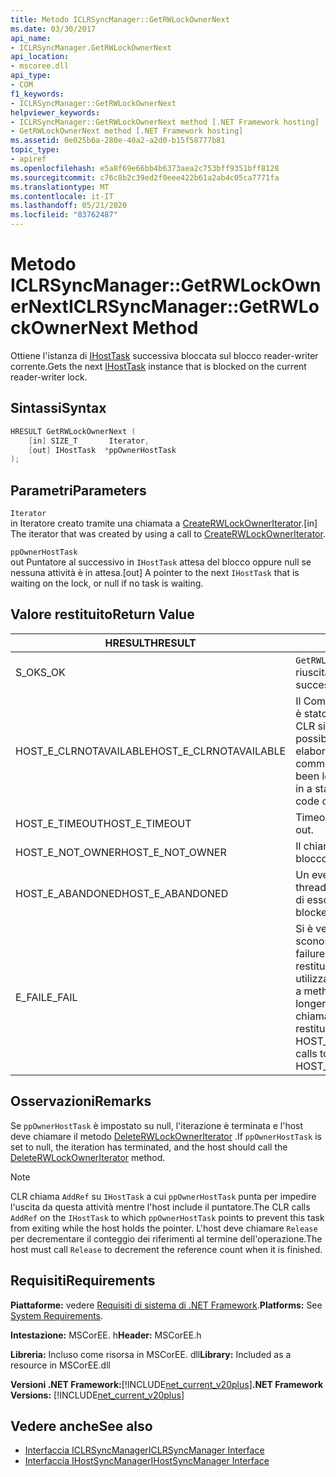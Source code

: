 ```yaml
---
title: Metodo ICLRSyncManager::GetRWLockOwnerNext
ms.date: 03/30/2017
api_name:
- ICLRSyncManager.GetRWLockOwnerNext
api_location:
- mscoree.dll
api_type:
- COM
f1_keywords:
- ICLRSyncManager::GetRWLockOwnerNext
helpviewer_keywords:
- ICLRSyncManager::GetRWLockOwnerNext method [.NET Framework hosting]
- GetRWLockOwnerNext method [.NET Framework hosting]
ms.assetid: 0e025b6a-280e-40a2-a2d0-b15f58777b81
topic_type:
- apiref
ms.openlocfilehash: e5a8f69e66bb4b6373aea2c753bff9351bff8128
ms.sourcegitcommit: c76c8b2c39ed2f0eee422b61a2ab4c05ca7771fa
ms.translationtype: MT
ms.contentlocale: it-IT
ms.lasthandoff: 05/21/2020
ms.locfileid: "83762487"
---
```

# <a name="iclrsyncmanagergetrwlockownernext-method"></a><span data-ttu-id="f6a85-102">Metodo ICLRSyncManager::GetRWLockOwnerNext</span><span class="sxs-lookup"><span data-stu-id="f6a85-102">ICLRSyncManager::GetRWLockOwnerNext Method</span></span>
<span data-ttu-id="f6a85-103">Ottiene l'istanza di [IHostTask](ihosttask-interface.md) successiva bloccata sul blocco reader-writer corrente.</span><span class="sxs-lookup"><span data-stu-id="f6a85-103">Gets the next [IHostTask](ihosttask-interface.md) instance that is blocked on the current reader-writer lock.</span></span>  
  
## <a name="syntax"></a><span data-ttu-id="f6a85-104">Sintassi</span><span class="sxs-lookup"><span data-stu-id="f6a85-104">Syntax</span></span>  
  
```cpp
HRESULT GetRWLockOwnerNext (  
    [in] SIZE_T       Iterator,  
    [out] IHostTask  *ppOwnerHostTask  
);  
```  
  
## <a name="parameters"></a><span data-ttu-id="f6a85-105">Parametri</span><span class="sxs-lookup"><span data-stu-id="f6a85-105">Parameters</span></span>  
 `Iterator`  
 <span data-ttu-id="f6a85-106">in Iteratore creato tramite una chiamata a [CreateRWLockOwnerIterator](iclrsyncmanager-createrwlockowneriterator-method.md).</span><span class="sxs-lookup"><span data-stu-id="f6a85-106">[in] The iterator that was created by using a call to [CreateRWLockOwnerIterator](iclrsyncmanager-createrwlockowneriterator-method.md).</span></span>  
  
 `ppOwnerHostTask`  
 <span data-ttu-id="f6a85-107">out Puntatore al successivo in `IHostTask` attesa del blocco oppure null se nessuna attività è in attesa.</span><span class="sxs-lookup"><span data-stu-id="f6a85-107">[out] A pointer to the next `IHostTask` that is waiting on the lock, or null if no task is waiting.</span></span>  
  
## <a name="return-value"></a><span data-ttu-id="f6a85-108">Valore restituito</span><span class="sxs-lookup"><span data-stu-id="f6a85-108">Return Value</span></span>  
  
|<span data-ttu-id="f6a85-109">HRESULT</span><span class="sxs-lookup"><span data-stu-id="f6a85-109">HRESULT</span></span>|<span data-ttu-id="f6a85-110">Descrizione</span><span class="sxs-lookup"><span data-stu-id="f6a85-110">Description</span></span>|  
|-------------|-----------------|  
|<span data-ttu-id="f6a85-111">S_OK</span><span class="sxs-lookup"><span data-stu-id="f6a85-111">S_OK</span></span>|<span data-ttu-id="f6a85-112">`GetRWLockOwnerNext`la restituzione è riuscita.</span><span class="sxs-lookup"><span data-stu-id="f6a85-112">`GetRWLockOwnerNext` returned successfully.</span></span>|  
|<span data-ttu-id="f6a85-113">HOST_E_CLRNOTAVAILABLE</span><span class="sxs-lookup"><span data-stu-id="f6a85-113">HOST_E_CLRNOTAVAILABLE</span></span>|<span data-ttu-id="f6a85-114">Il Common Language Runtime (CLR) non è stato caricato in un processo oppure CLR si trova in uno stato in cui non è possibile eseguire codice gestito o elaborare la chiamata correttamente.</span><span class="sxs-lookup"><span data-stu-id="f6a85-114">The common language runtime (CLR) has not been loaded into a process, or the CLR is in a state in which it cannot run managed code or process the call successfully.</span></span>|  
|<span data-ttu-id="f6a85-115">HOST_E_TIMEOUT</span><span class="sxs-lookup"><span data-stu-id="f6a85-115">HOST_E_TIMEOUT</span></span>|<span data-ttu-id="f6a85-116">Timeout della chiamata.</span><span class="sxs-lookup"><span data-stu-id="f6a85-116">The call timed out.</span></span>|  
|<span data-ttu-id="f6a85-117">HOST_E_NOT_OWNER</span><span class="sxs-lookup"><span data-stu-id="f6a85-117">HOST_E_NOT_OWNER</span></span>|<span data-ttu-id="f6a85-118">Il chiamante non è il proprietario del blocco.</span><span class="sxs-lookup"><span data-stu-id="f6a85-118">The caller does not own the lock.</span></span>|  
|<span data-ttu-id="f6a85-119">HOST_E_ABANDONED</span><span class="sxs-lookup"><span data-stu-id="f6a85-119">HOST_E_ABANDONED</span></span>|<span data-ttu-id="f6a85-120">Un evento è stato annullato mentre un thread bloccato o Fiber era in attesa su di esso.</span><span class="sxs-lookup"><span data-stu-id="f6a85-120">An event was canceled while a blocked thread or fiber was waiting on it.</span></span>|  
|<span data-ttu-id="f6a85-121">E_FAIL</span><span class="sxs-lookup"><span data-stu-id="f6a85-121">E_FAIL</span></span>|<span data-ttu-id="f6a85-122">Si è verificato un errore irreversibile sconosciuto.</span><span class="sxs-lookup"><span data-stu-id="f6a85-122">An unknown catastrophic failure occurred.</span></span> <span data-ttu-id="f6a85-123">Quando un metodo restituisce E_FAIL, CLR non è più utilizzabile all'interno del processo.</span><span class="sxs-lookup"><span data-stu-id="f6a85-123">When a method returns E_FAIL, the CLR is no longer usable within the process.</span></span> <span data-ttu-id="f6a85-124">Le chiamate successive ai metodi di hosting restituiscono HOST_E_CLRNOTAVAILABLE.</span><span class="sxs-lookup"><span data-stu-id="f6a85-124">Subsequent calls to hosting methods return HOST_E_CLRNOTAVAILABLE.</span></span>|  
  
## <a name="remarks"></a><span data-ttu-id="f6a85-125">Osservazioni</span><span class="sxs-lookup"><span data-stu-id="f6a85-125">Remarks</span></span>  
 <span data-ttu-id="f6a85-126">Se `ppOwnerHostTask` è impostato su null, l'iterazione è terminata e l'host deve chiamare il metodo [DeleteRWLockOwnerIterator](iclrsyncmanager-deleterwlockowneriterator-method.md) .</span><span class="sxs-lookup"><span data-stu-id="f6a85-126">If `ppOwnerHostTask` is set to null, the iteration has terminated, and the host should call the [DeleteRWLockOwnerIterator](iclrsyncmanager-deleterwlockowneriterator-method.md) method.</span></span>  
  
> [!NOTE]
> <span data-ttu-id="f6a85-127">CLR chiama `AddRef` su `IHostTask` a cui `ppOwnerHostTask` punta per impedire l'uscita da questa attività mentre l'host include il puntatore.</span><span class="sxs-lookup"><span data-stu-id="f6a85-127">The CLR calls `AddRef` on the `IHostTask` to which `ppOwnerHostTask` points to prevent this task from exiting while the host holds the pointer.</span></span> <span data-ttu-id="f6a85-128">L'host deve chiamare `Release` per decrementare il conteggio dei riferimenti al termine dell'operazione.</span><span class="sxs-lookup"><span data-stu-id="f6a85-128">The host must call `Release` to decrement the reference count when it is finished.</span></span>  
  
## <a name="requirements"></a><span data-ttu-id="f6a85-129">Requisiti</span><span class="sxs-lookup"><span data-stu-id="f6a85-129">Requirements</span></span>  
 <span data-ttu-id="f6a85-130">**Piattaforme:** vedere [Requisiti di sistema di .NET Framework](../../get-started/system-requirements.md).</span><span class="sxs-lookup"><span data-stu-id="f6a85-130">**Platforms:** See [System Requirements](../../get-started/system-requirements.md).</span></span>  
  
 <span data-ttu-id="f6a85-131">**Intestazione:** MSCorEE. h</span><span class="sxs-lookup"><span data-stu-id="f6a85-131">**Header:** MSCorEE.h</span></span>  
  
 <span data-ttu-id="f6a85-132">**Libreria:** Incluso come risorsa in MSCorEE. dll</span><span class="sxs-lookup"><span data-stu-id="f6a85-132">**Library:** Included as a resource in MSCorEE.dll</span></span>  
  
 <span data-ttu-id="f6a85-133">**Versioni .NET Framework:**[!INCLUDE[net_current_v20plus](../../../../includes/net-current-v20plus-md.md)]</span><span class="sxs-lookup"><span data-stu-id="f6a85-133">**.NET Framework Versions:** [!INCLUDE[net_current_v20plus](../../../../includes/net-current-v20plus-md.md)]</span></span>  
  
## <a name="see-also"></a><span data-ttu-id="f6a85-134">Vedere anche</span><span class="sxs-lookup"><span data-stu-id="f6a85-134">See also</span></span>

- [<span data-ttu-id="f6a85-135">Interfaccia ICLRSyncManager</span><span class="sxs-lookup"><span data-stu-id="f6a85-135">ICLRSyncManager Interface</span></span>](iclrsyncmanager-interface.md)
- [<span data-ttu-id="f6a85-136">Interfaccia IHostSyncManager</span><span class="sxs-lookup"><span data-stu-id="f6a85-136">IHostSyncManager Interface</span></span>](ihostsyncmanager-interface.md)
